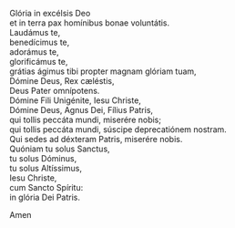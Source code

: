 Glória in excélsis Deo  
et in terra pax homínibus bonae voluntátis.  
Laudámus te,  
benedícimus te,  
adorámus te,  
glorificámus te,  
grátias ágimus tibi propter magnam glóriam tuam,  
Dómine Deus, Rex cæléstis,  
Deus Pater omnípotens.  
Dómine Fili Unigénite, Iesu Christe,  
Dómine Deus, Agnus Dei, Fílius Patris,  
qui tollis peccáta mundi, miserére nobis;  
qui tollis peccáta mundi, súscipe deprecatiónem nostram.  
Qui sedes ad déxteram Patris, miserére nobis.  
Quóniam tu solus Sanctus,  
tu solus Dóminus,  
tu solus Altíssimus,  
Iesu Christe,  
cum Sancto Spíritu:  
in glória Dei Patris.

Amen
